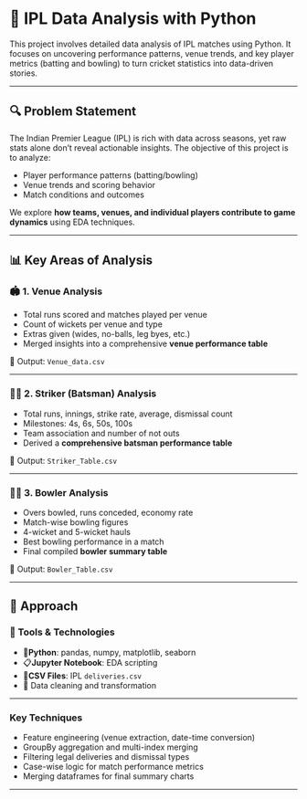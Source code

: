 # 🏏 IPL Data Analysis with Python

This project involves detailed data analysis of IPL matches using Python. It focuses on uncovering performance patterns, venue trends, and key player metrics (batting and bowling) to turn cricket statistics into data-driven stories.

---

## 🔍 Problem Statement

The Indian Premier League (IPL) is rich with data across seasons, yet raw stats alone don’t reveal actionable insights. The objective of this project is to analyze:
- Player performance patterns (batting/bowling)
- Venue trends and scoring behavior
- Match conditions and outcomes

We explore **how teams, venues, and individual players contribute to game dynamics** using EDA techniques.

---

## 📊 Key Areas of Analysis

### 🏟️ 1. Venue Analysis
- Total runs scored and matches played per venue
- Count of wickets per venue and type
- Extras given (wides, no-balls, leg byes, etc.)
- Merged insights into a comprehensive **venue performance table**

📁 Output: `Venue_data.csv`

---

### 👨‍🏏 2. Striker (Batsman) Analysis
- Total runs, innings, strike rate, average, dismissal count
- Milestones: 4s, 6s, 50s, 100s
- Team association and number of not outs
- Derived a **comprehensive batsman performance table**

📁 Output: `Striker_Table.csv`

---

### 👨‍🎯 3. Bowler Analysis
- Overs bowled, runs conceded, economy rate
- Match-wise bowling figures
- 4-wicket and 5-wicket hauls
- Best bowling performance in a match
- Final compiled **bowler summary table**

📁 Output: `Bowler_Table.csv`

---

## 🧠 Approach

### 🧾  Tools & Technologies
- 🐍**Python**: pandas, numpy, matplotlib, seaborn
- 📋**Jupyter Notebook**: EDA scripting
- 📁**CSV Files**: IPL `deliveries.csv`
- 🧼 Data cleaning and transformation

---
  
### Key Techniques
- Feature engineering (venue extraction, date-time conversion)
- GroupBy aggregation and multi-index merging
- Filtering legal deliveries and dismissal types
- Case-wise logic for match performance metrics
- Merging dataframes for final summary charts

---


